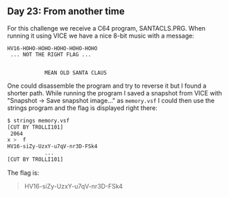 Day 23: From another time
-------------------------
For this challenge we receive a C64 program, SANTACLS.PRG. When running it using VICE we have a nice 8-bit music with a message:
```
HV16-HOHO-HOHO-HOHO-HOHO-HOHO
 ... NOT THE RIGHT FLAG ...


            MEAN OLD SANTA CLAUS
```

One could disassemble the program and try to reverse it but I found a shorter path. While running the program I saved a snapshot from VICE with "Snapshot -> Save snapshot image..." as `memory.vsf` I could then use the strings program and the flag is displayed right there:
```bash
$ strings memory.vsf
[CUT BY TROLLI101]
 2064
x >	 f	 
HV16-siZy-UzxY-u7qV-nr3D-FSk4      
            ... 
[CUT BY TROLLI101]
```

The flag is:

> HV16-siZy-UzxY-u7qV-nr3D-FSk4

